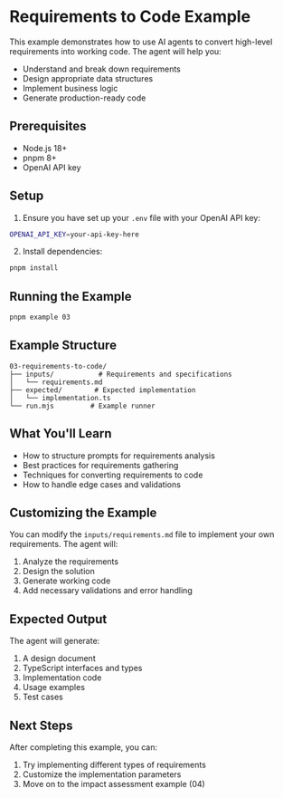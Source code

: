 # Requirements to Code Example

This example demonstrates how to use AI agents to convert high-level requirements into working code. The agent will help you:
- Understand and break down requirements
- Design appropriate data structures
- Implement business logic
- Generate production-ready code

## Prerequisites

- Node.js 18+
- pnpm 8+
- OpenAI API key

## Setup

1. Ensure you have set up your `.env` file with your OpenAI API key:
```bash
OPENAI_API_KEY=your-api-key-here
```

2. Install dependencies:
```bash
pnpm install
```

## Running the Example

```bash
pnpm example 03
```

## Example Structure

```
03-requirements-to-code/
├── inputs/           # Requirements and specifications
│   └── requirements.md
├── expected/        # Expected implementation
│   └── implementation.ts
└── run.mjs         # Example runner
```

## What You'll Learn

- How to structure prompts for requirements analysis
- Best practices for requirements gathering
- Techniques for converting requirements to code
- How to handle edge cases and validations

## Customizing the Example

You can modify the `inputs/requirements.md` file to implement your own requirements. The agent will:
1. Analyze the requirements
2. Design the solution
3. Generate working code
4. Add necessary validations and error handling

## Expected Output

The agent will generate:
1. A design document
2. TypeScript interfaces and types
3. Implementation code
4. Usage examples
5. Test cases

## Next Steps

After completing this example, you can:
1. Try implementing different types of requirements
2. Customize the implementation parameters
3. Move on to the impact assessment example (04) 